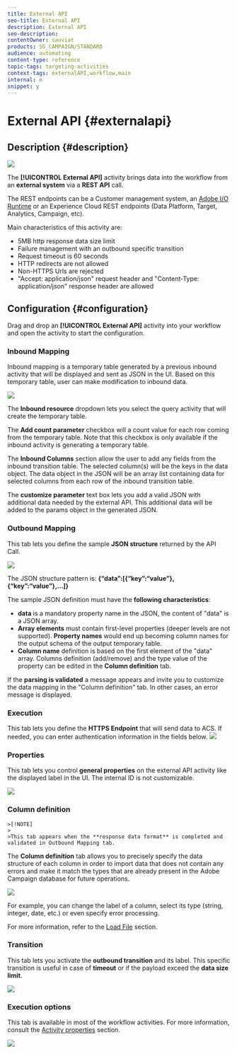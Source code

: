 ```yaml
---
title: External API
seo-title: External API
description: External API
seo-description: 
contentOwner: sauviat
products: SG_CAMPAIGN/STANDARD
audience: automating
content-type: reference
topic-tags: targeting-activities
context-tags: externalAPI,workflow,main
internal: n
snippet: y
---
```


# External API {#externalapi}

## Description {#description}

![](assets/wf_externalAPI.png)

The **[!UICONTROL External API]** activity brings data into the workflow from an **external system** via a **REST API** call.

The REST endpoints can be a Customer management system, an [Adobe I/O Runtime](https://www.adobe.io/apis/experienceplatform/runtime.html) or an Experience Cloud REST endpoints (Data Platform, Target, Analytics, Campaign, etc).

Main characteristics of this activity are:

* 5MB http response data size limit
* Failure management with an outbound specific transition
* Request timeout is 60 seconds
* HTTP redirects are not allowed
* Non-HTTPS Urls are rejected
* "Accept: application/json" request header and "Content-Type: application/json" response header are allowed

## Configuration {#configuration}

Drag and drop an **[!UICONTROL External API]** activity into your workflow and open the activity to start the configuration.

### Inbound Mapping

Inbound mapping is a temporary table generated by a previous inbound activity that will be displayed and sent as JSON in the UI.
Based on this temporary table, user can make modification to inbound data.

![](assets/externalAPI-inbound.png)

The **Inbound resource** dropdown lets you select the query activity that will create the temporary table.

The **Add count parameter** checkbox will a count value for each row coming from the temporary table. Note that this checkbox is only available if the inbound activity is generating a temporary table.

The **Inbound Columns** section allow the user to add any fields from the inbound transition table. The selected column(s) will be the keys in the data object. The data object in the JSON will be an array list containing data for selected columns from each row of the inbound transition table.

The **customize parameter** text box lets you add a valid JSON with additional data needed by the external API. This additional data will be added to the params object in the generated JSON.

### Outbound Mapping

This tab lets you define the sample **JSON structure** returned by the API Call.

![](assets/externalAPI-outbound.png)

The JSON structure pattern is: **{“data”:[{“key”:“value”}, {“key”:“value”},...]}**

The sample JSON definition must have the **following characteristics**:

* **data** is a mandatory property name in the JSON, the content of "data" is a JSON array.
* **Array elements** must contain first-level properties (deeper levels are not supported).
  **Property names** would end up becoming column names for the output schema of the output temporary table.
* **Column name** definition is based on the first element of the "data" array.
  Columns definition (add/remove) and the type value of the property can be edited in the **Column definition** tab.

If the **parsing is validated** a message appears and invite you to customize the data mapping in the "Column definition" tab. In other cases, an error message is displayed.

### Execution

This tab lets you define the **HTTPS Endpoint** that will send data to ACS. If needed, you can enter authentication information in the fields below.
![](assets/externalAPI-execution.png)

### Properties

This tab lets you control **general properties** on the external API activity like the displayed label in the UI. The internal ID is not customizable.

![](assets/externalAPI-properties.png)

### Column definition

    >[!NOTE]
    >
    >This tab appears when the **response data format** is completed and validated in Outbound Mapping tab.

The **Column definition** tab allows you to precisely specify the data structure of each column in order to import data that does not contain any errors and make it match the types that are already present in the Adobe Campaign database for future operations.

![](assets/externalAPI-column.png)

For example, you can change the label of a column, select its type (string, integer, date, etc.) or even specify error processing.

For more information, refer to the [Load File](../../automating/using/load-file.md) section.

### Transition

This tab lets you activate the **outbound transition** and its label. This specific transition is useful in case of **timeout** or if the payload exceed the **data size limit**.

![](assets/externalAPI-transition.png)

### Execution options

This tab is available in most of the workflow activities. For more information, consult the [Activity properties](../../automating/using/executing-a-workflow.md#activity-properties) section.

![](assets/externalAPI-options.png)

<!--
## Example: Managing coupons with External API Activity

This example illustrates how to **add coupon value** retrieving by a REST call to profiles and then sending an email containing these coupon values.

The workflow is presented as follows:

![](assets/externalAPI_activity_example1.png)

1. Drag and drop an **External API** activity
    1. Parse the JSON sample responsa as {"data":[{"code":"value"}]}.
    1. Add the **Rest endpoint URL** and define authentication setting if needed
    ![](assets/externalAPI_activity_example2.png)
    1. In the **column definition** tab, add a new column called **code** that will store the code value.
        ![](assets/externalAPI_activity_example3.png)
    1. Enabled an **outbound transition** to manage request failures.
1. Drag and drop a **Query** activity
    1. Configure the **Target** tab to query all the **@adobe.com** email. For different Query samples, refer to the [Query](../../automating/using/query.md) section.
    1. In the **additional data** tab, add a new column based on **rowId()** function. This additional column allows you to reconciliate coupon code with the profile ID..
        ![](assets/externalAPI_activity_example4.png)

        >[!NOTE]
        >
        >This reconciliation approach means that the profile query number is equal to the number of coupon values returned by the REST call.
1. Once this two activities are configured, drag and drop an **Enrichment** activity to associate coupon values with profiles.
    1. Select the previous Query activity in the **primarySet** field.
        ![](assets/externalAPI_activity_example5.png)
    1. Create a new relation in the **Advanced relations** tab, and add the following reconciliation criteria:
    1. **@expr1** coming grom the Query activity in the source expression field.
    1. **@lineNum** as an expression that returns the line number for each coupon value in the destination field.
        ![](assets/externalAPI_activity_example6.png)
        More information on the enrichment activity are available [here](../../automating/using/enrichment.md)

    1. The transition **Data Structure** will contain:
        ![](assets/externalAPI_activity_example7.png)
1. Finally drag and drop a **Send via Email** activity.
    You can modify your email template by adding the **code** personnalized field.

-->